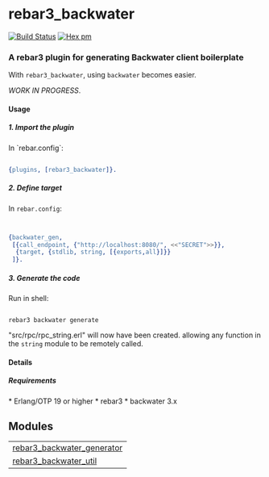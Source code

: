

# rebar3_backwater #

[![Build Status](https://travis-ci.org/g-andrade/rebar3_backwater.png?branch=master)](https://travis-ci.org/g-andrade/rebar3_backwater)
[![Hex pm](http://img.shields.io/hexpm/v/rebar3_backwater.svg?style=flat)](https://hex.pm/packages/rebar3_backwater)


### <a name="A_rebar3_plugin_for_generating_Backwater_client_boilerplate">A rebar3 plugin for generating Backwater client boilerplate</a> ###

With `rebar3_backwater`, using `backwater` becomes easier.

*WORK IN PROGRESS*.


#### <a name="Usage">Usage</a> ####

<h5><a name="1._Import_the_plugin">1. Import the plugin</a></h5>
In `rebar.config`:

```erlang

{plugins, [rebar3_backwater]}.

```

<h5><a name="2._Define_target">2. Define target</a></h5>

In `rebar.config`:

```erlang


{backwater_gen,
 [{call_endpoint, {"http://localhost:8080/", <<"SECRET">>}},
  {target, {stdlib, string, [{exports,all}]}}
 ]}.


```

<h5><a name="3._Generate_the_code">3. Generate the code</a></h5>
Run in shell:

```

rebar3 backwater generate

```

"src/rpc/rpc_string.erl" will now have been created.
allowing any function in the `string` module to be
remotely called.


#### <a name="Details">Details</a> ####

<h5><a name="Requirements">Requirements</a></h5>
* Erlang/OTP 19 or higher
* rebar3
* backwater 3.x


## Modules ##


<table width="100%" border="0" summary="list of modules">
<tr><td><a href="https://github.com/g-andrade/rebar3_backwater/blob/master/doc/rebar3_backwater_generator.md" class="module">rebar3_backwater_generator</a></td></tr>
<tr><td><a href="https://github.com/g-andrade/rebar3_backwater/blob/master/doc/rebar3_backwater_util.md" class="module">rebar3_backwater_util</a></td></tr></table>

